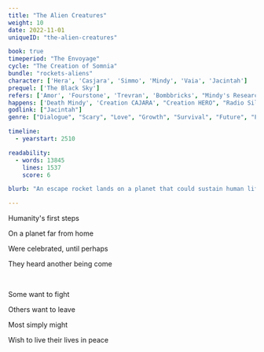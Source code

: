 ```yaml
---
title: "The Alien Creatures"
weight: 10
date: 2022-11-01
uniqueID: "the-alien-creatures"

book: true
timeperiod: "The Envoyage"
cycle: "The Creation of Somnia"
bundle: "rockets-aliens"
character: ['Hera', 'Casjara', 'Simmo', 'Mindy', 'Vaia', 'Jacintah']
prequel: ['The Black Sky']
refers: ['Amor', 'Fourstone', 'Trevran', 'Bombbricks', "Mindy's Research", "Nibuwe System", "Rocketrace of Aprania", 'Babbling Brothers', 'Platsu', 'Stone of Platsu', "Kurin", "Wilplin", "Cosmo"]
happens: ['Death Mindy', 'Creation CAJARA', "Creation HERO", "Radio Silence of Platsu"]
godlink: ["Jacintah"]
genre: ["Dialogue", "Scary", "Love", "Growth", "Survival", "Future", "Fight", "Biology"]

timeline:
  - yearstart: 2510

readability:
  - words: 13845
    lines: 1537
    score: 6

blurb: "An escape rocket lands on a planet that could sustain human life. They celebrate and prepare their new home. Until they discover something else might already be crawling around."

---
```


Humanity's first steps

On a planet far from home

Were celebrated, until perhaps

They heard another being come

&nbsp;

Some want to fight

Others want to leave

Most simply might

Wish to live their lives in peace